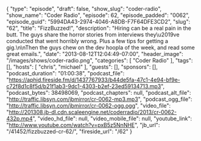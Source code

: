 {
  "type": "episode",
  "draft": false,
  "show_slug": "coder-radio",
  "show_name": "Coder Radio",
  "episode": 62,
  "episode_padded": "0062",
  "episode_guid": "5994DA43-2974-4046-A8DB-F7F64DFE3CD2",
  "slug": "62",
  "title": "FizzBuzzed!",
  "description": "Hiring can be a real pain in the butt. The guys share the horror stories from interviews they\u2019ve conducted that went horribly wrong. Plus a few tips for getting a gig.\n\nThen the guys chew on the dev hoopla of the week, and read some great emails.",
  "date": "2013-08-12T12:04:49-07:00",
  "header_image": "/images/shows/coder-radio.png",
  "categories": [
    "Coder Radio"
  ],
  "tags": [],
  "hosts": [
    "chris",
    "michael"
  ],
  "guests": [],
  "sponsors": [],
  "podcast_duration": "01:00:38",
  "podcast_file": "https://aphid.fireside.fm/d/1437767933/b44de5fa-47c1-4e94-bf9e-c72f8d1c8f5d/b21f1ab3-9dc1-4303-b2ef-23ed59134713.mp3",
  "podcast_bytes": 38498069,
  "podcast_chapters": null,
  "podcast_alt_file": "http://traffic.libsyn.com/jbmirror/cr-0062-mp3.mp3",
  "podcast_ogg_file": "http://traffic.libsyn.com/jbmirror/cr-0062-ogg.ogg",
  "video_file": "http://201308.jb-dl.cdn.scaleengine.net/coderradio/2013/cr-0062-432p.mp4",
  "video_hd_file": null,
  "video_mobile_file": null,
  "youtube_link": "http://www.youtube.com/watch?v=pxB5z5NnNHE",
  "jb_url": "/41452/fizzbuzzed-cr-62/",
  "fireside_url": "/62"
}

